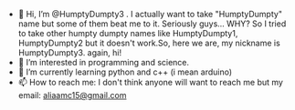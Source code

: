 - 👋 Hi, I’m @HumptyDumpty3 . I actually want to take "HumptyDumpty" name but some of them beat me to it. Seriously guys... WHY? 
So I tried to take other humpty dumpty names like HumptyDumpty1, HumptyDumpty2  but it doesn't work.So, here we are, my nickname is HumptyDumpty3. again, hi!
- 👀 I’m interested in programming and science.
- 🌱 I’m currently learning python and c++ (i mean arduino)
- 📫 How to reach me: I don't think anyone will want to reach me but my email: aliaamc15@gmail.com

<!---
HumptyDumpty3/HumptyDumpty3 is a ✨ special ✨ repository because its `README.md` (this file) appears on your GitHub profile.
You can click the Preview link to take a look at your changes.
--->
